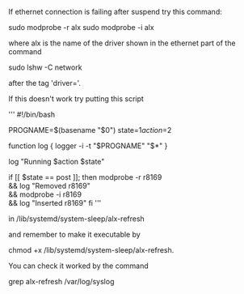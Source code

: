 If ethernet connection is failing after suspend try this command:

sudo modprobe -r alx
sudo modprobe -i alx

where alx is the name of the driver shown in the ethernet part of the command

sudo lshw -C network

after the tag 'driver='.

If this doesn't work try putting this script

'''
#!/bin/bash

PROGNAME=$(basename "$0")
state=$1
action=$2

function log {
    logger -i -t "$PROGNAME" "$*"
}

log "Running $action $state"

if [[ $state == post ]]; then
    modprobe -r r8169 \
    && log "Removed r8169" \
    && modprobe -i r8169 \
    && log "Inserted r8169"
fi
'''

in /lib/systemd/system-sleep/alx-refresh

and remember to make it executable by

chmod +x /lib/systemd/system-sleep/alx-refresh.

You can check it worked by the command

grep alx-refresh /var/log/syslog

